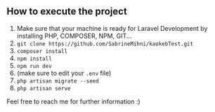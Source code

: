 
## How to execute the project
1. Make sure that your machine is ready for Laravel Development by installing PHP, COMPOSER, NPM, GIT...
2. `git clone https://github.com/SabrineMihni/kaokebTest.git`
3. `composer install`
4. `npm install`
5. `npm run dev`
6. (make sure to edit your `.env` file)
7. `php artisan migrate --seed`
8. `php artisan serve`

Feel free to reach me for further information :)
